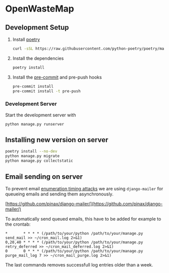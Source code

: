 # OpenWasteMap

## Development Setup

1. Install [poetry](https://github.com/python-poetry/poetry)
   ```bash
   curl -sSL https://raw.githubusercontent.com/python-poetry/poetry/master/install-poetry.py | python -
   ```
1. Install the dependencies
   ```bash
   poetry install
   ```
1. Install the [pre-commit](https://github.com/pre-commit/pre-commit) and pre-push hooks
   ```bash
   pre-commit install
   pre-commit install -t pre-push
   ```

### Development Server

Start the development server with
```bash
python manage.py runserver
```

## Installing new version on server
```bash
poetry install --no-dev
python manage.py migrate
python manage.py collectstatic
```

## Email sending on server
To prevent email [enumeration timing attacks](https://docs.djangoproject.com/en/3.1/topics/auth/default/#django.contrib.auth.views.PasswordResetView) we are using `django-mailer` for queueing emails and sending them asynchronously.

[https://github.com/pinax/django-mailer/](https://github.com/pinax/django-mailer/)

To automatically send queued emails, this have to be added for example to the crontab:
```
*       * * * * (/path/to/your/python /path/to/your/manage.py send_mail >> ~/cron_mail.log 2>&1)
0,20,40 * * * * (/path/to/your/python /path/to/your/manage.py retry_deferred >> ~/cron_mail_deferred.log 2>&1)
0       0 * * * (/path/to/your/python /path/to/your/manage.py purge_mail_log 7 >> ~/cron_mail_purge.log 2>&1)
```
The last commands removes successfull log entries older than a week.